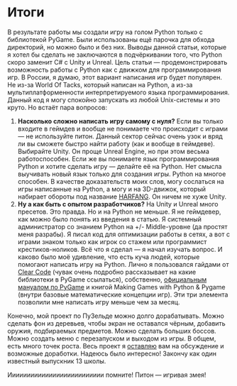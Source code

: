 # Итоги

В результате работы мы создали игру на голом Python только с библиотекой PyGame. Были использованы ещё парочка для обхода директорий, но можно было и без них. Выводы данной статьи, которые я хотел бы сделать не заключаются в подчёркивании того, что Python скоро заменит C# с Unity и Unreal. Цель статьи — продемонстрировать возможность работы с Python как с движком для программирования игр. В России, я думаю, этот вариант написания игр будет популярен. Не из-за World Of Tacks, который написан на Python, а из-за мультиплатформенности интерпретируемого языка программирования. Данный код я могу спокойно запускать из любой Unix-системы и это круто. Но встаёт пара вопросов:

1. **Насколько сложно написать игру самому с нуля?** Если вы только входите в геймдев и вообще не понимаете что происходит с играми — не используйте питон. Данный сектор сейчас очень узок и вряд ли вы сможете быстро найти работу (как и вообще в геймдеве). Выбирайте Unity. Он проще Unreal Engine, но при этом весьма работоспособен. Если же вы понимаете язык программирования Python и хотите сделать игру — делайте её на Python. Нет смысла выучивать новый язык только для создания игры. Python на многое способен. В качестве доказательств моих слов, могу сослаться на игры написанные на Python, а могу и на 3D-движок, который набирает обороты под название [HARFANG](https://www.harfang3d.com/en\_US/). Он ничем не хуже Unity.
2. **Ну а как быть с опытом разработчиков?** На Unity и Unreal много пресетов. Это правда. Но и на Python не меньше. Я не геймдевер, как можно было понять из введения в статью. Я системный администратор со знанием Python на +/- Middle-уровне (да простят меня разрабы). Я писал код для оптимизации работы в сетях, а вот с играми знаком только как игрок со стажем или программист крестиков-ноликов. Всё что я сделал — я начал изучать вопрос. И каково было моё удивление, что есть куча людей, которые помогают написать игру на Python. Лично я пользовался гайдами от [Clear Code](https://www.youtube.com/@ClearCode) (чувак очень подробно рассказывает на какие библиотеки в PyGame ссылаться), собственно, [официальным мануалом по PyGame](https://www.pygame.org/) и книгой Making Games with Python & Pygame (внутри базовые математические концепции игр). Эти три элемента позволили мне написать игру меньше чем за месяц.

Конечно, мой проект по ПуЗельде можно долго дорабатывать. Можно сделать фон из деревьев, чтобы экран не оставался чёрным, добавить оружия, подбираемых предметов. Можно сделать больших боссов. Можно создать меню с перезапуском и выходом из игры. В общем, есть много точек роста. Весь проект я [оставляю](https://disk.yandex.ru/d/6FQ\_XjY2nwg5LQ) вам на обсуждение и возможные доработки. Надеюсь было интересно! Закончу как один известный выпускник 13 школы.

Ииииииииииииииииииииииииии помните! Питон — игривая змея!

